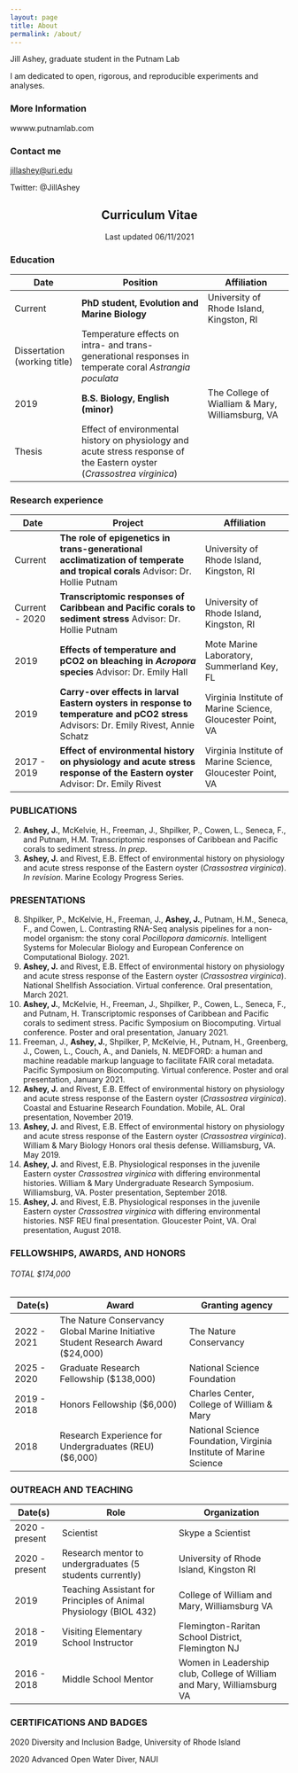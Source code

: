 ```yaml
---
layout: page
title: About
permalink: /about/
---
```

Jill Ashey, graduate student in the Putnam Lab

I am dedicated to open, rigorous, and reproducible experiments and analyses.

### More Information

wwww.putnamlab.com

### Contact me

jillashey@uri.edu

Twitter: @JillAshey


## <center>Curriculum Vitae</center>
<center>Last updated 06/11/2021</center>


### Education 


Date|Position|Affiliation
 ---|---|---
Current |	**PhD student, Evolution and Marine Biology** | University of Rhode Island, Kingston, RI
| Dissertation (working title)  |  Temperature effects on intra- and trans-generational responses in temperate coral _Astrangia poculata_
2019 |	**B.S. Biology, English (minor)** | The College of Wialliam & Mary, Williamsburg, VA
| Thesis | Effect of environmental history on physiology and acute stress response of the Eastern oyster (_Crassostrea virginica_)

	
### Research experience 


Date|Project|Affiliation
 ---|---|---
Current |	**The role of epigenetics in trans-generational acclimatization of temperate and tropical corals** Advisor: Dr. Hollie Putnam| University of Rhode Island, Kingston, RI
Current - 2020 |	**Transcriptomic responses of Caribbean and Pacific corals to sediment stress** Advisor: Dr. Hollie Putnam| University of Rhode Island, Kingston, RI
2019 |	**Effects of temperature and pCO2 on bleaching in _Acropora_ species** Advisor: Dr. Emily Hall | Mote Marine Laboratory, Summerland Key, FL
2019 |	**Carry-over effects in larval Eastern oysters in response to temperature and pCO2 stress** Advisors: Dr. Emily Rivest, Annie Schatz | Virginia Institute of Marine Science, Gloucester Point, VA
2017 - 2019 |	**Effect of environmental history on physiology and acute stress response of the Eastern oyster** Advisor: Dr. Emily Rivest | Virginia Institute of Marine Science, Gloucester Point, VA


### PUBLICATIONS

2. **Ashey, J.**, McKelvie, H., Freeman, J., Shpilker, P., Cowen, L., Seneca, F., and Putnam, H.M. Transcriptomic responses of Caribbean and Pacific corals to sediment stress. _In prep_. 
1. **Ashey, J.** and Rivest, E.B. Effect of environmental history on physiology and acute stress response of the Eastern oyster (_Crassostrea virginica_). _In revision_. Marine Ecology Progress Series.

### PRESENTATIONS

8. Shpilker, P., McKelvie, H., Freeman, J., **Ashey, J.**, Putnam, H.M., Seneca, F., and Cowen, L.   Contrasting RNA-Seq analysis pipelines for a non-model organism: the stony coral _Pocillopora damicornis_. Intelligent Systems for Molecular Biology and European Conference on Computational Biology. 2021.
7. **Ashey, J.** and Rivest, E.B. Effect of environmental history on physiology and acute stress response of the Eastern oyster (_Crassostrea virginica_). National Shellfish Association. Virtual conference. Oral presentation, March 2021. 
6. **Ashey, J.**, McKelvie, H., Freeman, J., Shpilker, P., Cowen, L., Seneca, F., and Putnam, H. Transcriptomic responses of Caribbean and Pacific corals to sediment stress. Pacific Symposium on Biocomputing. Virtual conference. Poster and oral presentation, January 2021. 
5. Freeman, J., **Ashey, J.**, Shpilker, P, McKelvie, H., Putnam, H., Greenberg, J., Cowen, L., Couch, A., and Daniels, N. MEDFORD: a human and machine readable markup language to facilitate FAIR coral metadata. Pacific Symposium on Biocomputing. Virtual conference. Poster and oral presentation, January 2021. 
4. **Ashey, J.** and Rivest, E.B. Effect of environmental history on physiology and acute stress response of the Eastern oyster (_Crassostrea virginica_). Coastal and Estuarine Research Foundation. Mobile, AL. Oral presentation, November 2019. 
3. **Ashey, J.** and Rivest, E.B. Effect of environmental history on physiology and acute stress response of the Eastern oyster (_Crassostrea virginica_). William & Mary Biology Honors oral thesis defense. Williamsburg, VA. May 2019. 
2. **Ashey, J.** and Rivest, E.B. Physiological responses in the juvenile Eastern oyster _Crassostrea virginica_ with differing environmental histories. William & Mary Undergraduate Research Symposium. Williamsburg, VA. Poster presentation, September 2018. 
1. **Ashey, J.** and Rivest, E.B. Physiological responses in the juvenile Eastern oyster _Crassostrea virginica_ with differing environmental histories. NSF REU final presentation. Gloucester Point, VA. Oral presentation, August 2018. 

### FELLOWSHIPS, AWARDS, AND HONORS

###### TOTAL $174,000

Date(s)|Award|Granting agency
 ---|---|---
2022 - 2021 | The Nature Conservancy Global Marine Initiative Student Research Award ($24,000) | The Nature Conservancy
2025 - 2020 | Graduate Research Fellowship ($138,000) | National Science Foundation
2019 - 2018 | Honors Fellowship ($6,000) | Charles Center, College of William & Mary
2018 | Research Experience for Undergraduates (REU) ($6,000) | National Science Foundation, Virginia Institute of Marine Science


### OUTREACH AND TEACHING 

Date(s)|Role|Organization
 ---|---|---
 2020 - present | Scientist | Skype a Scientist
 2020 - present | Research mentor to undergraduates (5 students currently) | University of Rhode Island, Kingston RI
2019 | Teaching Assistant for Principles of Animal Physiology (BIOL 432)| College of William and Mary, Williamsburg VA
2018 - 2019 | Visiting Elementary School Instructor | Flemington-Raritan School District, Flemington NJ
2016 - 2018 | Middle School Mentor | Women in Leadership club, College of William and Mary, Williamsburg VA


### CERTIFICATIONS AND BADGES	
2020			Diversity and Inclusion Badge, University of Rhode Island 

2020 			Advanced Open Water Diver, NAUI


